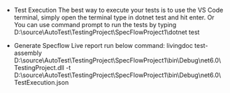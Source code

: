 + Test Execution
The best way to execute your tests is to use the VS Code terminal, simply open the terminal type in dotnet test and hit enter. 
Or You can use command prompt to run the tests by typing D:\source\AutoTest\TestingProject\SpecFlowProject1\dotnet test

+ Generate Specflow Live report
run below command:
livingdoc test-assembly D:\source\AutoTest\TestingProject\SpecFlowProject1\bin\Debug\net6.0\TestingProject.dll -t D:\source\AutoTest\TestingProject\SpecFlowProject1\bin\Debug\net6.0\TestExecution.json
